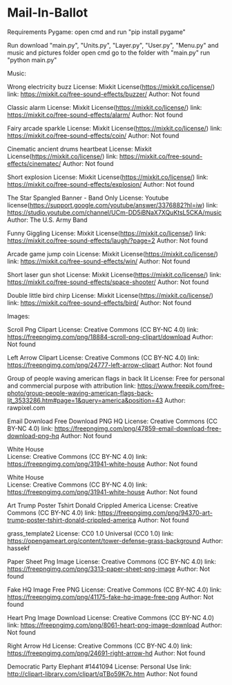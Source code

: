 # Mail-In-Ballot

Requirements
  Pygame: open cmd and run "pip install pygame"

Run
  download "main.py", "Units.py", "Layer.py", "User.py", "Menu.py" and music and pictures folder
  open cmd
  go to the folder with "main.py"
  run "python main.py"

Music:

Wrong electricity buzz
  License: Mixkit License(https://mixkit.co/license/)
  link: https://mixkit.co/free-sound-effects/buzzer/
  Author: Not found
  
Classic alarm
  License: Mixkit License(https://mixkit.co/license/)
  link: https://mixkit.co/free-sound-effects/alarm/
  Author: Not found
  
Fairy arcade sparkle
  License: Mixkit License(https://mixkit.co/license/)
  link: https://mixkit.co/free-sound-effects/coin/
  Author: Not found
  
Cinematic ancient drums heartbeat
  License: Mixkit License(https://mixkit.co/license/)
  link: https://mixkit.co/free-sound-effects/cinematec/
  Author: Not found
 
Short explosion
  License: Mixkit License(https://mixkit.co/license/)
  link: https://mixkit.co/free-sound-effects/explosion/
  Author: Not found
  
The Star Spangled Banner - Band Only
  License: Youtube license(https://support.google.com/youtube/answer/3376882?hl=iw)
  link: https://studio.youtube.com/channel/UCm-DD5iBNaX7XQuKtsL5CKA/music
  Author: The U.S. Army Band
  
Funny Giggling
  License: Mixkit License(https://mixkit.co/license/)
  link: https://mixkit.co/free-sound-effects/laugh/?page=2
  Author: Not found
  
Arcade game jump coin
  License: Mixkit License(https://mixkit.co/license/)
  link: https://mixkit.co/free-sound-effects/win/
  Author: Not found
  
Short laser gun shot
  License: Mixkit License(https://mixkit.co/license/)
  link: https://mixkit.co/free-sound-effects/space-shooter/
  Author: Not found
  
Double little bird chirp
  License: Mixkit License(https://mixkit.co/license/)
  link: https://mixkit.co/free-sound-effects/bird/
  Author: Not found
  
  
Images:

Scroll Png Clipart
  License: Creative Commons (CC BY-NC 4.0)
  link: https://freepngimg.com/png/18884-scroll-png-clipart/download
  Author: Not found
  
Left Arrow Clipart
  License: Creative Commons (CC BY-NC 4.0)
  link: https://freepngimg.com/png/24777-left-arrow-clipart
  Author: Not found

Group of people waving american flags in back lit 
  License: Free for personal and commercial purpose with attribution
  link: https://www.freepik.com/free-photo/group-people-waving-american-flags-back-lit_3533286.htm#page=1&query=america&position=43
  Author: rawpixel.com
  
Email Download Free Download PNG HQ
  License: Creative Commons (CC BY-NC 4.0)
  link: https://freepngimg.com/png/47859-email-download-free-download-png-hq
  Author: Not found
  
White House  
  License: Creative Commons (CC BY-NC 4.0)
  link: https://freepngimg.com/png/31941-white-house
  Author: Not found
  
White House  
  License: Creative Commons (CC BY-NC 4.0)
  link: https://freepngimg.com/png/31941-white-house
  Author: Not found
  
Art Trump Poster Tshirt Donald Crippled America
  License: Creative Commons (CC BY-NC 4.0)
  link: https://freepngimg.com/png/94370-art-trump-poster-tshirt-donald-crippled-america
  Author: Not found
  
grass_template2
  License: CC0 1.0 Universal (CC0 1.0)
  link: https://opengameart.org/content/tower-defense-grass-background
  Author: hassekf
  
Paper Sheet Png Image
  License: Creative Commons (CC BY-NC 4.0)
  link: https://freepngimg.com/png/3313-paper-sheet-png-image
  Author: Not found
  
Fake HQ Image Free PNG
  License: Creative Commons (CC BY-NC 4.0)
  link: https://freepngimg.com/png/41175-fake-hq-image-free-png
  Author: Not found
  
Heart Png Image Download
  License: Creative Commons (CC BY-NC 4.0)
  link: https://freepngimg.com/png/8061-heart-png-image-download
  Author: Not found
  
Right Arrow Hd
  License: Creative Commons (CC BY-NC 4.0)
  link: https://freepngimg.com/png/24691-right-arrow-hd
  Author: Not found
  
Democratic Party Elephant #1441094
  License: Personal Use
  link: http://clipart-library.com/clipart/qTBo59K7c.htm
  Author: Not found
 
 
 
 
 
 
 
 
 
